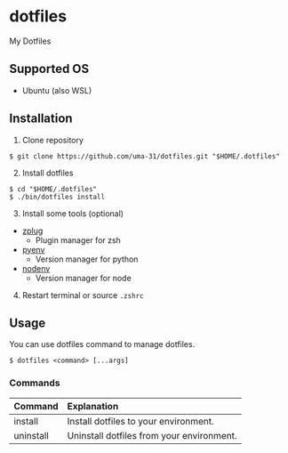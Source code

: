 # dotfiles

My Dotfiles

## Supported OS

- Ubuntu (also WSL)

## Installation

1. Clone repository

```shell
$ git clone https://github.com/uma-31/dotfiles.git "$HOME/.dotfiles"
```

2. Install dotfiles

```shell
$ cd "$HOME/.dotfiles"
$ ./bin/dotfiles install
```

3. Install some tools (optional)

- [zplug](https://github.com/zplug/zplug)
  - Plugin manager for zsh
- [pyenv](https://github.com/pyenv/pyenv)
  - Version manager for python
- [nodenv](https://github.com/nodenv/nodenv)
  - Version manager for node

4. Restart terminal or source `.zshrc`

## Usage

You can use dotfiles command to manage dotfiles.

```shell
$ dotfiles <command> [...args]
```

### Commands

| Command   | Explanation                               |
| :-------- | :---------------------------------------- |
| install   | Install dotfiles to your environment.     |
| uninstall | Uninstall dotfiles from your environment. |
